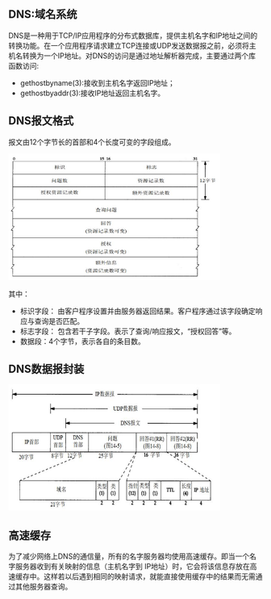 ## DNS:域名系统
DNS是一种用于TCP/IP应用程序的分布式数据库，提供主机名字和IP地址之间的转换功能。在一个应用程序请求建立TCP连接或UDP发送数据报之前，必须将主机名转换为一个IP地址。对DNS的访问是通过地址解析器完成，主要通过两个库函数访问:
- gethostbyname(3):接收到主机名字返回IP地址；
- gethostbyaddr(3):接收IP地址返回主机名字。

## DNS报文格式
报文由12个字节长的首部和4个长度可变的字段组成。
<div align=left><img width="420" height="250" src="./images/DNS报文.JPG"/></div>

其中：
- 标识字段： 由客户程序设置并由服务器返回结果。客户程序通过该字段确定响应与查询是否匹配。
- 标志字段： 包含若干子字段。表示了查询/响应报文，“授权回答”等。
- 数据段：4个字节，表示各自的条目数。

## DNS数据报封装
<div align=left><img width="420" height="250" src="./images/DNS报文封装.JPG"/></div>

## 高速缓存
为了减少网络上DNS的通信量，所有的名字服务器均使用高速缓存。即当一个名字服务器收到有关映射的信息（主机名字到 IP地址）时，它会将该信息存放在高速缓存中。这样若以后遇到相同的映射请求，就能直接使用缓存中的结果而无需通过其他服务器查询。

